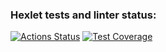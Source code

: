 ### Hexlet tests and linter status:
[![Actions Status](https://github.com/Mone20/java-project-78/actions/workflows/hexlet-check.yml/badge.svg)](https://github.com/Mone20/java-project-78/actions)
[![Test Coverage](https://api.codeclimate.com/v1/badges/3390b84b052122c141d2/test_coverage)](https://codeclimate.com/github/Mone20/java-project-78/test_coverage)